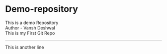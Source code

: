 # Demo-repository
This is a demo Repository 
<br>
Author - Vansh Deshwal
<br>
This is my First Git Repo
<hr>

This is another line
